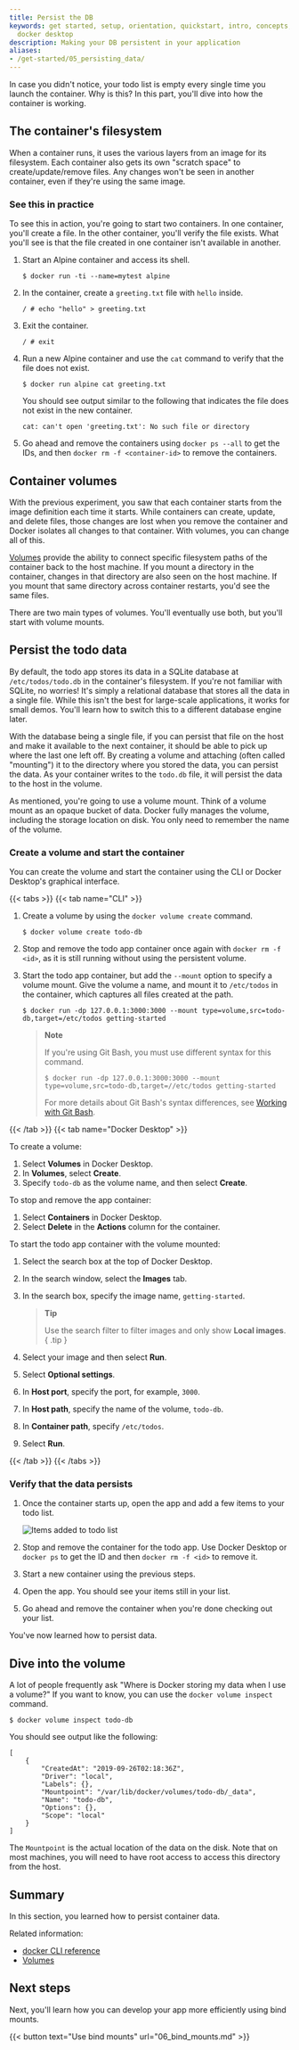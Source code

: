 ```yaml
---
title: Persist the DB
keywords: get started, setup, orientation, quickstart, intro, concepts, containers,
  docker desktop
description: Making your DB persistent in your application
aliases:
- /get-started/05_persisting_data/
---
```


In case you didn't notice, your todo list is empty every single time
you launch the container. Why is this? In this part, you'll dive into how the container is working.

## The container's filesystem

When a container runs, it uses the various layers from an image for its filesystem.
Each container also gets its own "scratch space" to create/update/remove files. Any
changes won't be seen in another container, even if they're using the same image.

### See this in practice

To see this in action, you're going to start two containers. In one container, you'll create a file. In the other container, you'll verify the file exists.
What you'll see is that the file created in one container isn't available in another.

1. Start an Alpine container and access its shell.

    ```console
    $ docker run -ti --name=mytest alpine
    ```

2. In the container, create a `greeting.txt` file with `hello` inside.

    ```console
    / # echo "hello" > greeting.txt
    ```

3. Exit the container.

   ```console
   / # exit
   ```

4. Run a new Alpine container and use the `cat` command to verify that the
   file does not exist.
   
   ```console
   $ docker run alpine cat greeting.txt
   ```

   You should see output similar to the following that indicates the file does not exist in the new container.

   ```console
   cat: can't open 'greeting.txt': No such file or directory
   ```

5. Go ahead and remove the containers using `docker ps --all` to get the IDs,
   and then `docker rm -f <container-id>` to remove the containers.


## Container volumes

With the previous experiment, you saw that each container starts from the image definition each time it starts. 
While containers can create, update, and delete files, those changes are lost when you remove the container 
and Docker isolates all changes to that container. With volumes, you can change all of this.

[Volumes](/engine/storage/volumes.md) provide the ability to connect specific filesystem paths of 
the container back to the host machine. If you mount a directory in the container, changes in that
directory are also seen on the host machine. If you mount that same directory across container restarts, you'd see
the same files.

There are two main types of volumes. You'll eventually use both, but you'll start with volume mounts.

## Persist the todo data

By default, the todo app stores its data in a SQLite database at
`/etc/todos/todo.db` in the container's filesystem. If you're not familiar with SQLite, no worries! It's simply a relational database that stores all the data in a single file. While this isn't the best for large-scale applications,
it works for small demos. You'll learn how to switch this to a different database engine later.

With the database being a single file, if you can persist that file on the host and make it available to the
next container, it should be able to pick up where the last one left off. By creating a volume and attaching
(often called "mounting") it to the directory where you stored the data, you can persist the data. As your container 
writes to the `todo.db` file, it will persist the data to the host in the volume.

As mentioned, you're going to use a volume mount. Think of a volume mount as an opaque bucket of data. 
Docker fully manages the volume, including the storage location on disk. You only need to remember the
name of the volume.

### Create a volume and start the container

You can create the volume and start the container using the CLI or Docker Desktop's graphical interface.

{{< tabs >}}
{{< tab name="CLI" >}}

1. Create a volume by using the `docker volume create` command.

   ```console
   $ docker volume create todo-db
   ```

2. Stop and remove the todo app container once again with `docker rm -f <id>`,
   as it is still running without using the persistent volume.

3. Start the todo app container, but add the `--mount` option to specify a
   volume mount. Give the volume a name, and mount it to `/etc/todos` in the
   container, which captures all files created at the path.

   ```console
   $ docker run -dp 127.0.0.1:3000:3000 --mount type=volume,src=todo-db,target=/etc/todos getting-started
   ```

   > **Note**
   >
   > If you're using Git Bash, you must use different syntax for this command.
   >
   > ```console
   > $ docker run -dp 127.0.0.1:3000:3000 --mount type=volume,src=todo-db,target=//etc/todos getting-started
   > ```
   >
   > For more details about Git Bash's syntax differences, see
   > [Working with Git Bash](../../desktop/troubleshoot/topics/#working-with-git-bash).


{{< /tab >}}
{{< tab name="Docker Desktop" >}}

To create a volume:

1. Select **Volumes** in Docker Desktop.
2. In **Volumes**, select **Create**.
3. Specify `todo-db` as the volume name, and then select **Create**.

To stop and remove the app container:

1. Select **Containers** in Docker Desktop.
2. Select **Delete** in the **Actions** column for the container.

To start the todo app container with the volume mounted:

1. Select the search box at the top of Docker Desktop.
2. In the search window, select the **Images** tab.
3. In the search box, specify the image name, `getting-started`.

   > **Tip**
   >
   >  Use the search filter to filter images and only show **Local images**.
   { .tip }

4. Select your image and then select **Run**.
5. Select **Optional settings**.
6. In **Host port**, specify the port, for example, `3000`.
7. In **Host path**, specify the name of the volume, `todo-db`.
8. In **Container path**, specify `/etc/todos`.
9. Select **Run**.

{{< /tab >}}
{{< /tabs >}}

### Verify that the data persists

1. Once the container starts up, open the app and add a few items to your todo list.

    ![Items added to todo list](images/items-added.webp)
    

2. Stop and remove the container for the todo app. Use Docker Desktop or `docker ps` to get the ID and then `docker rm -f <id>` to remove it.

3. Start a new container using the previous steps.

4. Open the app. You should see your items still in your list.

5. Go ahead and remove the container when you're done checking out your list.

You've now learned how to persist data.

## Dive into the volume

A lot of people frequently ask "Where is Docker storing my data when I use a volume?" If you want to know, 
you can use the `docker volume inspect` command.

```console
$ docker volume inspect todo-db
```
You should see output like the following:
```console
[
    {
        "CreatedAt": "2019-09-26T02:18:36Z",
        "Driver": "local",
        "Labels": {},
        "Mountpoint": "/var/lib/docker/volumes/todo-db/_data",
        "Name": "todo-db",
        "Options": {},
        "Scope": "local"
    }
]
```

The `Mountpoint` is the actual location of the data on the disk. Note that on most machines, you will
need to have root access to access this directory from the host.

## Summary

In this section, you learned how to persist container data.

Related information:

 - [docker CLI reference](/reference/cli/docker/)
 - [Volumes](/engine/storage/volumes.md)

## Next steps

Next, you'll learn how you can develop your app more efficiently using bind mounts.

{{< button text="Use bind mounts" url="06_bind_mounts.md" >}}

